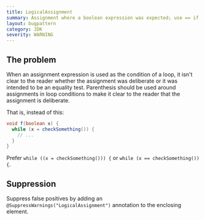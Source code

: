 ```yaml
---
title: LogicalAssignment
summary: Assignment where a boolean expression was expected; use == if this assignment wasn't expected or add parentheses for clarity.
layout: bugpattern
category: JDK
severity: WARNING
---
```


<!--
*** AUTO-GENERATED, DO NOT MODIFY ***
To make changes, edit the @BugPattern annotation or the explanation in docs/bugpattern.
-->

## The problem
When an assignment expression is used as the condition of a loop, it isn't clear
to the reader whether the assignment was deliberate or it was intended to be an
equality test. Parenthesis should be used around assignments in loop conditions
to make it clear to the reader that the assignment is deliberate.

That is, instead of this:

```java
void f(boolean x) {
  while (x = checkSomething()) {
    // ...
  }
}
```

Prefer `while ((x = checkSomething())) {` or `while (x == checkSomething()) {`.

## Suppression
Suppress false positives by adding an `@SuppressWarnings("LogicalAssignment")` annotation to the enclosing element.
